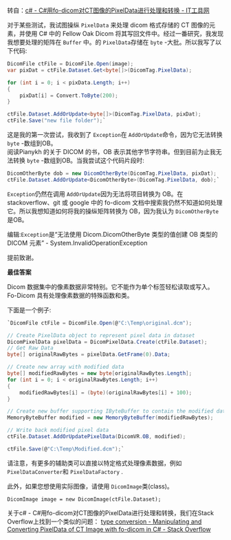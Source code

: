 ​

 转自：[c# - C#用fo-dicom对CT图像的PixelData进行处理和转换 - IT工具网](https://www.coder.work/article/2897927 "c# - C#用fo-dicom对CT图像的PixelData进行处理和转换 - IT工具网")

对于某些测试，我试图操纵 `PixelData` 来处理 dicom 格式存储的 CT 图像的元素，并使用 C# 中的 Fellow Oak Dicom 将其写回文件中。经过一番研究，我发现我想要处理的矩阵在 `Buffer` 中。的 `PixelData`存储在 `byte` -大批。所以我写了以下代码:
~~~csharp
DicomFile ctFile = DicomFile.Open(image);
var pixDat = ctFile.Dataset.Get<byte[]>(DicomTag.PixelData);

for (int i = 0; i < pixData.Length; i++)
{
    pixDat[i] = Convert.ToByte(200);
}

ctFile.Dataset.AddOrUpdate<byte[]>(DicomTag.PixelData, pixDat);
ctFile.Save("new file folder");` 
~~~
  
这是我的第一次尝试，我收到了 `Exception`在 `AddOrUpdate`命令，因为它无法转换 `byte` -数组到OB。  
阅读Pianykh 的关于 DICOM 的书，OB 表示其他字节字符串。但到目前为止我无法转换 `byte` -数组到OB。当我尝试这个代码片段时:
~~~csharp
DicomOtherByte dob = new DicomOtherByte(DicomTag.PixelData, pixDat);
ctFile.Dataset.AddOrUpdate<DicomOtherByte>(DicomTag.PixelData, dob);` 
~~~
`Exception`仍然在调用 `AddOrUpdate`因为无法将项目转换为 OB。在 stackoverflow、git 或 google 中的 fo-dicom 文档中搜索我仍然不知道如何处理它。所以我想知道如何将我的操纵矩阵转换为 OB，因为我认为 `DicomOtherByte`是OB。  
  
编辑:`Exception`是“无法使用 Dicom.DicomOtherByte 类型的值创建 OB 类型的 DICOM 元素” - System.InvalidOperationException  
  
提前致谢。

**最佳答案**

Dicom 数据集中的像素数据非常特别。它不能作为单个标签轻松读取或写入。 Fo-Dicom 具有处理像素数据的特殊函数和类。  
  
下面是一个例子:
~~~csharp
`DicomFile ctFile = DicomFile.Open(@"C:\Temp\original.dcm");

// Create PixelData object to represent pixel data in dataset
DicomPixelData pixelData = DicomPixelData.Create(ctFile.Dataset);
// Get Raw Data
byte[] originalRawBytes = pixelData.GetFrame(0).Data;

// Create new array with modified data
byte[] modifiedRawBytes = new byte[originalRawBytes.Length];
for (int i = 0; i < originalRawBytes.Length; i++)
{
    modifiedRawBytes[i] = (byte)(originalRawBytes[i] + 100);
}

// Create new buffer supporting IByteBuffer to contain the modified data
MemoryByteBuffer modified = new MemoryByteBuffer(modifiedRawBytes);

// Write back modified pixel data
ctFile.Dataset.AddOrUpdatePixelData(DicomVR.OB, modified);

ctFile.Save(@"C:\Temp\Modified.dcm");` 
~~~
  
请注意，有更多的辅助类可以直接以特定格式处理像素数据，例如 `PixelDataConverter`和 `PixelDataFactory` .  
  
此外，如果您想使用实际图像，请使用 `DicomImage`类(class)。

`DicomImage image = new DicomImage(ctFile.Dataset);` 

关于c# - C#用fo-dicom对CT图像的PixelData进行处理和转换，我们在Stack Overflow上找到一个类似的问题： [type conversion - Manipulating and Converting PixelData of CT Image with fo-dicom in C# - Stack Overflow](https://stackoverflow.com/questions/52292288/ "type conversion - Manipulating and Converting PixelData of CT Image with fo-dicom in C# - Stack Overflow")

​